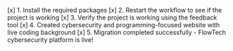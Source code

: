 [x] 1. Install the required packages
[x] 2. Restart the workflow to see if the project is working
[x] 3. Verify the project is working using the feedback tool
[x] 4. Created cybersecurity and programming-focused website with live coding background
[x] 5. Migration completed successfully - FlowTech cybersecurity platform is live!